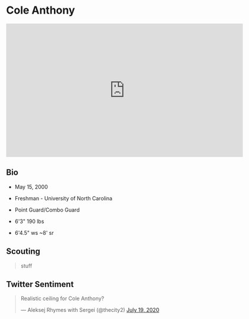 Cole Anthony
===

<iframe width="640" height="360" src="https://www.youtube.com/embed/xaBR5sHzdKQ" frameborder="0" allow="accelerometer; autoplay; encrypted-media; gyroscope; picture-in-picture" allowfullscreen></iframe>

## Bio

- May 15, 2000

- Freshman - University of North Carolina

- Point Guard/Combo Guard

- 6'3" 190 lbs

- 6'4.5" ws ~8' sr

## Scouting
>stuff

## Twitter Sentiment

<blockquote class="twitter-tweet"><p lang="en" dir="ltr">Realistic ceiling for Cole Anthony?</p>&mdash; Aleksej Rhymes with Sergei (@thecity2) <a href="https://twitter.com/thecity2/status/1284871914414985222?ref_src=twsrc%5Etfw">July 19, 2020</a></blockquote> <script async src="https://platform.twitter.com/widgets.js" charset="utf-8"></script>